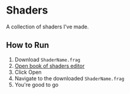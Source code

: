 # Shaders
A collection of shaders I've made.

## How to Run

1. Download `ShaderName.frag`
2. [Open book of shaders editor](http://editor.thebookofshaders.com/)
3. Click Open
4. Navigate to the downloaded `ShaderName.frag`
5. You're good to go
